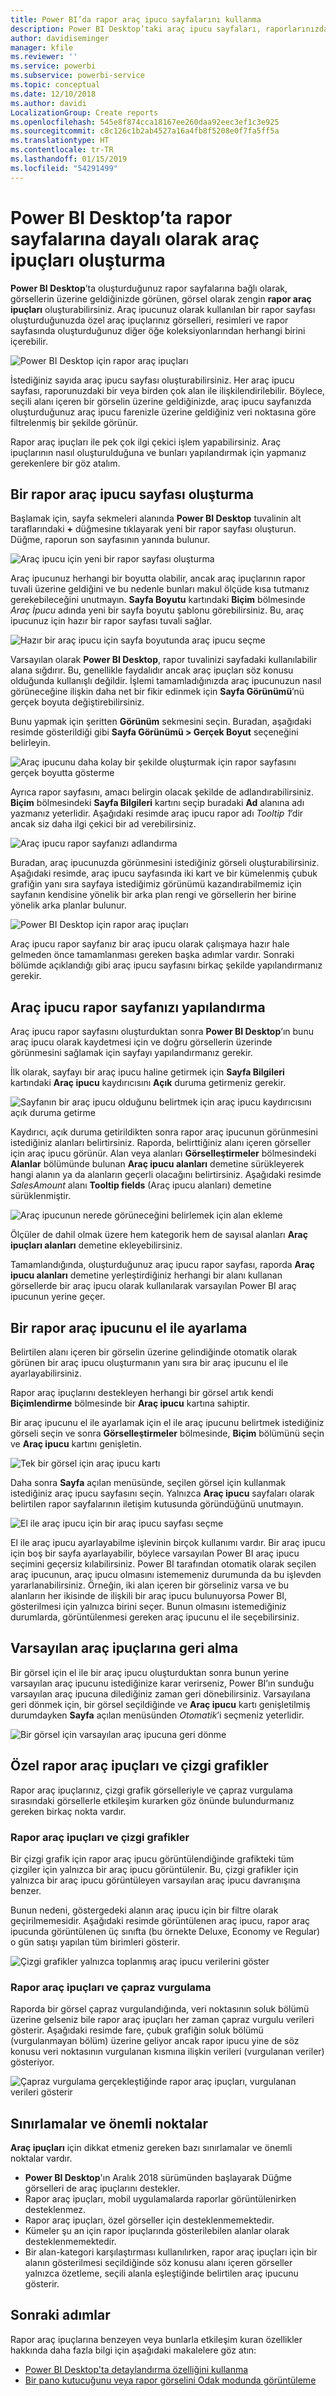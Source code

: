 ```yaml
---
title: Power BI’da rapor araç ipucu sayfalarını kullanma
description: Power BI Desktop’taki araç ipucu sayfaları, raporlarınızdaki görseller için üzerine gelindiğinde görüntülenecek zengin araç ipuçları oluşturmanıza olanak tanır
author: davidiseminger
manager: kfile
ms.reviewer: ''
ms.service: powerbi
ms.subservice: powerbi-service
ms.topic: conceptual
ms.date: 12/10/2018
ms.author: davidi
LocalizationGroup: Create reports
ms.openlocfilehash: 545e8f874cca18167ee260daa92eec3ef1c3e925
ms.sourcegitcommit: c8c126c1b2ab4527a16a4fb8f5208e0f7fa5ff5a
ms.translationtype: HT
ms.contentlocale: tr-TR
ms.lasthandoff: 01/15/2019
ms.locfileid: "54291499"
---
```

# <a name="create-tooltips-based-on-report-pages-in-power-bi-desktop"></a>Power BI Desktop’ta rapor sayfalarına dayalı olarak araç ipuçları oluşturma
**Power BI Desktop**’ta oluşturduğunuz rapor sayfalarına bağlı olarak, görsellerin üzerine geldiğinizde görünen, görsel olarak zengin **rapor araç ipuçları** oluşturabilirsiniz. Araç ipucunuz olarak kullanılan bir rapor sayfası oluşturduğunuzda özel araç ipuçlarınız görselleri, resimleri ve rapor sayfasında oluşturduğunuz diğer öğe koleksiyonlarından herhangi birini içerebilir. 

![Power BI Desktop için rapor araç ipuçları](media/desktop-tooltips/desktop-tooltips_00a.png)

İstediğiniz sayıda araç ipucu sayfası oluşturabilirsiniz. Her araç ipucu sayfası, raporunuzdaki bir veya birden çok alan ile ilişkilendirilebilir. Böylece, seçili alanı içeren bir görselin üzerine geldiğinizde, araç ipucu sayfanızda oluşturduğunuz araç ipucu farenizle üzerine geldiğiniz veri noktasına göre filtrelenmiş bir şekilde görünür. 

Rapor araç ipuçları ile pek çok ilgi çekici işlem yapabilirsiniz. Araç ipuçlarının nasıl oluşturulduğuna ve bunları yapılandırmak için yapmanız gerekenlere bir göz atalım.

## <a name="create-a-report-tooltip-page"></a>Bir rapor araç ipucu sayfası oluşturma
Başlamak için, sayfa sekmeleri alanında **Power BI Desktop** tuvalinin alt taraflarındaki **+** düğmesine tıklayarak yeni bir rapor sayfası oluşturun. Düğme, raporun son sayfasının yanında bulunur. 

![Araç ipucu için yeni bir rapor sayfası oluşturma](media/desktop-tooltips/desktop-tooltips_02.png)

Araç ipucunuz herhangi bir boyutta olabilir, ancak araç ipuçlarının rapor tuvali üzerine geldiğini ve bu nedenle bunları makul ölçüde kısa tutmanız gerekebileceğini unutmayın. **Sayfa Boyutu** kartındaki **Biçim** bölmesinde *Araç İpucu* adında yeni bir sayfa boyutu şablonu görebilirsiniz. Bu, araç ipucunuz için hazır bir rapor sayfası tuvali sağlar.

![Hazır bir araç ipucu için sayfa boyutunda araç ipucu seçme](media/desktop-tooltips/desktop-tooltips_03.png)

Varsayılan olarak **Power BI Desktop**, rapor tuvalinizi sayfadaki kullanılabilir alana sığdırır. Bu, genellikle faydalıdır ancak araç ipuçları söz konusu olduğunda kullanışlı değildir. İşlemi tamamladığınızda araç ipucunuzun nasıl görüneceğine ilişkin daha net bir fikir edinmek için **Sayfa Görünümü**’nü gerçek boyuta değiştirebilirsiniz. 

Bunu yapmak için şeritten **Görünüm** sekmesini seçin. Buradan, aşağıdaki resimde gösterildiği gibi **Sayfa Görünümü > Gerçek Boyut** seçeneğini belirleyin.

![Araç ipucunu daha kolay bir şekilde oluşturmak için rapor sayfasını gerçek boyutta gösterme](media/desktop-tooltips/desktop-tooltips_04.png)

Ayrıca rapor sayfasını, amacı belirgin olacak şekilde de adlandırabilirsiniz. **Biçim** bölmesindeki **Sayfa Bilgileri** kartını seçip buradaki **Ad** alanına adı yazmanız yeterlidir. Aşağıdaki resimde araç ipucu rapor adı *Tooltip 1*’dir ancak siz daha ilgi çekici bir ad verebilirsiniz.

![Araç ipucu rapor sayfanızı adlandırma](media/desktop-tooltips/desktop-tooltips_05.png)

Buradan, araç ipucunuzda görünmesini istediğiniz görseli oluşturabilirsiniz. Aşağıdaki resimde, araç ipucu sayfasında iki kart ve bir kümelenmiş çubuk grafiğin yanı sıra sayfaya istediğimiz görünümü kazandırabilmemiz için sayfanın kendisine yönelik bir arka plan rengi ve görsellerin her birine yönelik arka planlar bulunur.

![Power BI Desktop için rapor araç ipuçları](media/desktop-tooltips/desktop-tooltips_06.png)

Araç ipucu rapor sayfanız bir araç ipucu olarak çalışmaya hazır hale gelmeden önce tamamlanması gereken başka adımlar vardır. Sonraki bölümde açıklandığı gibi araç ipucu sayfasını birkaç şekilde yapılandırmanız gerekir. 

## <a name="configure-your-tooltip-report-page"></a>Araç ipucu rapor sayfanızı yapılandırma

Araç ipucu rapor sayfasını oluşturduktan sonra **Power BI Desktop**’ın bunu araç ipucu olarak kaydetmesi için ve doğru görsellerin üzerinde görünmesini sağlamak için sayfayı yapılandırmanız gerekir.

İlk olarak, sayfayı bir araç ipucu haline getirmek için **Sayfa Bilgileri** kartındaki **Araç ipucu** kaydırıcısını **Açık** duruma getirmeniz gerekir. 

![Sayfanın bir araç ipucu olduğunu belirtmek için araç ipucu kaydırıcısını açık duruma getirme](media/desktop-tooltips/desktop-tooltips_07.png)

Kaydırıcı, açık duruma getirildikten sonra rapor araç ipucunun görünmesini istediğiniz alanları belirtirsiniz. Raporda, belirttiğiniz alanı içeren görseller için araç ipucu görünür. Alan veya alanları **Görselleştirmeler** bölmesindeki **Alanlar** bölümünde bulunan **Araç ipucu alanları** demetine sürükleyerek hangi alanın ya da alanların geçerli olacağını belirtirsiniz. Aşağıdaki resimde *SalesAmount* alanı **Tooltip fields** (Araç ipucu alanları) demetine sürüklenmiştir.

![Araç ipucunun nerede görüneceğini belirlemek için alan ekleme](media/desktop-tooltips/desktop-tooltips_08.png)
 
Ölçüler de dahil olmak üzere hem kategorik hem de sayısal alanları **Araç ipuçları alanları** demetine ekleyebilirsiniz.

Tamamlandığında, oluşturduğunuz araç ipucu rapor sayfası, raporda **Araç ipucu alanları** demetine yerleştirdiğiniz herhangi bir alanı kullanan görsellerde bir araç ipucu olarak kullanılarak varsayılan Power BI araç ipucunun yerine geçer.

## <a name="manually-setting-a-report-tooltip"></a>Bir rapor araç ipucunu el ile ayarlama

Belirtilen alanı içeren bir görselin üzerine gelindiğinde otomatik olarak görünen bir araç ipucu oluşturmanın yanı sıra bir araç ipucunu el ile ayarlayabilirsiniz. 

Rapor araç ipuçlarını destekleyen herhangi bir görsel artık kendi **Biçimlendirme** bölmesinde bir **Araç ipucu** kartına sahiptir. 

Bir araç ipucunu el ile ayarlamak için el ile araç ipucunu belirtmek istediğiniz görseli seçin ve sonra **Görselleştirmeler** bölmesinde, **Biçim** bölümünü seçin ve **Araç ipucu** kartını genişletin.

![Tek bir görsel için araç ipucu kartı](media/desktop-tooltips/desktop-tooltips_09.png)

Daha sonra **Sayfa** açılan menüsünde, seçilen görsel için kullanmak istediğiniz araç ipucu sayfasını seçin. Yalnızca **Araç ipucu** sayfaları olarak belirtilen rapor sayfalarının iletişim kutusunda göründüğünü unutmayın.

![El ile araç ipucu için bir araç ipucu sayfası seçme](media/desktop-tooltips/desktop-tooltips_10.png)

El ile araç ipucu ayarlayabilme işlevinin birçok kullanımı vardır. Bir araç ipucu için boş bir sayfa ayarlayabilir, böylece varsayılan Power BI araç ipucu seçimini geçersiz kılabilirsiniz. Power BI tarafından otomatik olarak seçilen araç ipucunun, araç ipucu olmasını istememeniz durumunda da bu işlevden yararlanabilirsiniz. Örneğin, iki alan içeren bir görseliniz varsa ve bu alanların her ikisinde de ilişkili bir araç ipucu bulunuyorsa Power BI, gösterilmesi için yalnızca birini seçer. Bunun olmasını istemediğiniz durumlarda, görüntülenmesi gereken araç ipucunu el ile seçebilirsiniz.

## <a name="reverting-to-default-tooltips"></a>Varsayılan araç ipuçlarına geri alma

Bir görsel için el ile bir araç ipucu oluşturduktan sonra bunun yerine varsayılan araç ipucunu istediğinize karar verirseniz, Power BI’ın sunduğu varsayılan araç ipucuna dilediğiniz zaman geri dönebilirsiniz. Varsayılana geri dönmek için, bir görsel seçildiğinde ve **Araç ipucu** kartı genişletilmiş durumdayken **Sayfa** açılan menüsünden *Otomatik*’i seçmeniz yeterlidir.

![Bir görsel için varsayılan araç ipucuna geri dönme](media/desktop-tooltips/desktop-tooltips_11.png)

## <a name="custom-report-tooltips-and-line-charts"></a>Özel rapor araç ipuçları ve çizgi grafikler

Rapor araç ipuçlarınız, çizgi grafik görselleriyle ve çapraz vurgulama sırasındaki görsellerle etkileşim kurarken göz önünde bulundurmanız gereken birkaç nokta vardır.

### <a name="report-tooltips-and-line-charts"></a>Rapor araç ipuçları ve çizgi grafikler

Bir çizgi grafik için rapor araç ipucu görüntülendiğinde grafikteki tüm çizgiler için yalnızca bir araç ipucu görüntülenir. Bu, çizgi grafikler için yalnızca bir araç ipucu görüntüleyen varsayılan araç ipucu davranışına benzer. 

Bunun nedeni, göstergedeki alanın araç ipucu için bir filtre olarak geçirilmemesidir. Aşağıdaki resimde görüntülenen araç ipucu, rapor araç ipucunda görüntülenen üç sınıfta (bu örnekte Deluxe, Economy ve Regular) o gün satışı yapılan tüm birimleri gösterir. 

![Çizgi grafikler yalnızca toplanmış araç ipucu verilerini göster](media/desktop-tooltips/desktop-tooltips_12.png)

### <a name="report-tooltips-and-cross-highlighting"></a>Rapor araç ipuçları ve çapraz vurgulama

Raporda bir görsel çapraz vurgulandığında, veri noktasının soluk bölümü üzerine gelseniz bile rapor araç ipuçları her zaman çapraz vurgulu verileri gösterir. Aşağıdaki resimde fare, çubuk grafiğin soluk bölümü (vurgulanmayan bölüm) üzerine geliyor ancak rapor ipucu yine de söz konusu veri noktasının vurgulanan kısmına ilişkin verileri (vurgulanan veriler) gösteriyor.

![Çapraz vurgulama gerçekleştiğinde rapor araç ipuçları, vurgulanan verileri gösterir](media/desktop-tooltips/desktop-tooltips_13.png)



## <a name="limitations-and-considerations"></a>Sınırlamalar ve önemli noktalar
**Araç ipuçları** için dikkat etmeniz gereken bazı sınırlamalar ve önemli noktalar vardır.

* **Power BI Desktop**'ın Aralık 2018 sürümünden başlayarak Düğme görselleri de araç ipuçlarını destekler.
* Rapor araç ipuçları, mobil uygulamalarda raporlar görüntülenirken desteklenmez. 
* Rapor araç ipuçları, özel görseller için desteklenmemektedir. 
* Kümeler şu an için rapor ipuçlarında gösterilebilen alanlar olarak desteklenmemektedir. 
* Bir alan-kategori karşılaştırması kullanılırken, rapor araç ipuçları için bir alanın gösterilmesi seçildiğinde söz konusu alanı içeren görseller yalnızca özetleme, seçili alanla eşleştiğinde belirtilen araç ipucunu gösterir. 



## <a name="next-steps"></a>Sonraki adımlar
Rapor araç ipuçlarına benzeyen veya bunlarla etkileşim kuran özellikler hakkında daha fazla bilgi için aşağıdaki makalelere göz atın:

* [Power BI Desktop'ta detaylandırma özelliğini kullanma](desktop-drillthrough.md)
* [Bir pano kutucuğunu veya rapor görselini Odak modunda görüntüleme](consumer/end-user-focus.md)

